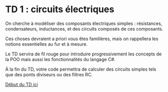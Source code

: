 # TD 1 : circuits électriques

On cherche à modéliser des composants électriques simples : résistances, condensateurs, inductances, et des circuits composés de ces composants.

Ces choses devraient a priori vous êtes familières, mais on rappellera les notions essentielles au fur et à mesure.

Le TD servira de fil rouge pour introduire progressivement les concepts de la POO mais aussi les fonctionnalités du langage C#.

À la fin du TD, votre code permettra de calculer des circuits simples tels que des ponts diviseurs ou des filtres RC.

[Début du TD ici](p1.md)